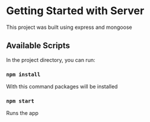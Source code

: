 # Getting Started with Server

This project was built using express and mongoose

## Available Scripts

In the project directory, you can run:

### `npm install`

With this command packages will be installed

### `npm start`

Runs the app
